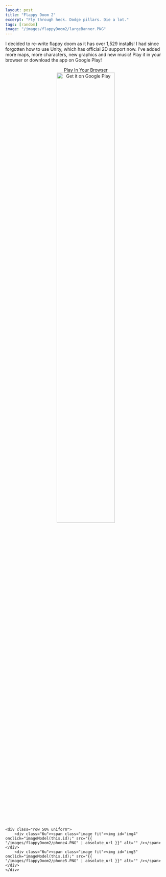```yaml
---
layout: post
title: "Flappy Doom 2"
excerpt: "Fly through heck. Dodge pillars. Die a lot."
tags: [random]
image: "/images/flappyDoom2/largeBanner.PNG"
---
```


I decided to re-write flappy doom as it has over 1,529 installs! I had since forgotten how to use Unity, which has official 2D support now.
I've added more maps, more characters, new graphics and new music! Play it in your browser or download the app on Google Play!

<center>
<a href="https://zenvent.github.io/flappyDoom/index.html" class="center" >Play In Your Browser</a>
</center>

<div align="center">
	<a href='https://play.google.com/store/apps/details?id=com.zenvent.flappydoom2'><img alt='Get it on Google Play' src='https://play.google.com/intl/en_us/badges/images/generic/en_badge_web_generic.png' class="center" width="60%" height="60%"/></a>
</div>




<div class="box alt">
	<div class="row 50% uniform">
		<div class="6u"><span class="image fit"><img id="img1" onclick="imageModel(this.id);" src="{{ "/images/flappyDoom2/Phone2.PNG" | absolute_url }}" alt="" /></span></div>
		<div class="6u"><span class="image fit"><img id="img2" onclick="imageModel(this.id);" src="{{ "/images/flappyDoom2/phone3.PNG" | absolute_url }}" alt="" /></span></div>
	</div>
	
	<div class="row 50% uniform">
		<div class="6u"><span class="image fit"><img id="img4" onclick="imageModel(this.id);" src="{{ "/images/flappyDoom2/phone4.PNG" | absolute_url }}" alt="" /></span></div>
		<div class="6u"><span class="image fit"><img id="img5" onclick="imageModel(this.id);" src="{{ "/images/flappyDoom2/phone5.PNG" | absolute_url }}" alt="" /></span></div>
	</div>

</div>
